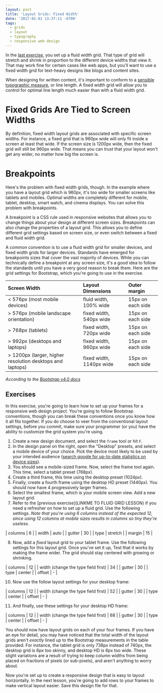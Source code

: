 ```yaml
---
layout: post
title: 'Layout Grids: Fixed Width'
date: '2017-01-01 13:37:11 -0700'
tags:
  - grids
  - layout
  - typography
  - responsive web design
---
```


In the [last exercise](LINKME), you set up a fluid width grid. That type of grid will stretch and shrink in proportion to the different device widths that view it. That may work fine for certain cases like web apps, but you'll want to use a fixed width grid for text-heavy designs like blogs and content sites.

When designing for written content, it's important to conform to a [sensible typographic measure](LINKME), or line length. A fixed width grid will allow you to control for optimal line length much easier than with a fluid width grid.

# Fixed Grids Are Tied to Screen Widths

By definition, fixed width layout grids are associated with specific screen widths. For instance, a fixed grid that is 960px wide will only fit inside a screen at least that wide. If the screen size is 1200px wide, then the fixed grid will still be 960px wide. That means you can trust that your layout won't get any wider, no matter how big the screen is.

# Breakpoints

Here's the problem with fixed width grids, though. In the example where you have a layout grid which is 960px, it's too wide for smaller screens like tablets and mobiles. Optimal widths are completely different for mobile, tablet, desktop, smart watch, and cinema displays. You can solve this problem with breakpoints.

A breakpoint is a CSS rule used in responsive websites that allows you to change things about your design at different screen sizes. Breakpoints can also change the properties of a layout grid. This allows you to define different grid settings based on screen size, or even switch between a fixed and fluid width grid.

A common convention is to use a fluid width grid for smaller devices, and fixed width grids for larger devices. Standards have emerged for breakpoints sizes that cover the vast majority of devices. While you can technically define a breakpoint at any screen size, it's a good idea to follow the standards until you have a very good reason to break them. Here are the grid settings for Bootstrap, which you're going to use in the exercise.

Screen Width                                              | Layout Dimensions        | Outer margin
:-------------------------------------------------------- | :----------------------- | :----------------
< 576px (most mobile devices)                             | fluid width, 100% wide   | 15px on each side
> 576px (mobile landscape orientation)                    | fixed width, 540px wide  | 15px on each side
> 768px (tablets)                                         | fixed width, 720px wide  | 15px on each side
> 992px (desktops and laptops)                            | fixed width, 960px wide  | 15px on each side
> 1200px (larger, higher resolution desktops and laptops) | fixed width, 1140px wide | 15px on each side

_According to the [Bootstrap v4.0 docs](https://getbootstrap.com/docs/4.0/layout/grid/)_

<!--more-->
## Exercises

In this exercise, you're going to learn how to set up your frames for a responsive web design project. You're going to follow Bootstrap conventions, though you can break these conventions once you know how it all fits together. If you do choose to veer from the conventional layout settings, before you commit, make sure your programmer (or you) have the ability to customize the grid system you're using.

1. Create a new design document, and select the `frame` tool or hit `F`.
2. In the design panel on the right, open the "Desktop" presets, and select a mobile device of your choice. Pick the device most likely to be used by your intended audience ([search google for up-to-date statistics on device sizes](https://www.google.com/search?&q=mobile+device+size+statistics)).
3. You should see a mobile-sized frame. Now, select the frame tool again. This time, select a tablet preset (768px).
4. Create a third frame, this time using the desktop preset (1024px).
5. Finally, create a fourth frame using the desktop HD preset (1440px). You should now have 4 progressively larger frames.
6. Select the smallest frame, which is your mobile screen view. Add a new layout grid.
7. Refer to the [previous exercise](LINKME TO FLUID GRID LESSON) if you need a refresher on how to set up a fluid grid. Use the following settings. *Note that you're using 6 columns instead of the expected 12, since using 12 columns at mobile sizes results in columns so tiny they're useless.*

| columns | 6 |
| width | auto |
| gutter | 30 |
| type | stretch |
| margin | 15 |

8. Now, add a *fixed* layout grid to your tablet frame. Use the following settings for this layout grid. Once you've set it up, Test that it works by making the frame wider. The grid should stay centered with growing or shrinking.

| columns | 12 |
| width (change the type field first) | 34 |
| gutter | 30 |
| type | center |
| offset | - |

10. Now use the follow layout settings for your desktop frame:

| columns | 12 |
| width (change the type field first) | 52 |
| gutter | 30 |
| type | center |
| offset | - |

11. And finally, use these settings for your desktop HD frame:

| columns | 12 |
| width (change the type field first) | 68 |
| gutter | 30 |
| type | center |
| offset | - |

You should now have layout grids on each of your four frames. If you have an eye for detail, you may have noticed that the total width of the layout grids aren't *exactly* lined up to the Bootstrap measurements in the table provided. For instance, the tablet grid is only 738px instead of 740px, the desktop grid is 6px too skinny, and desktop HD is 6px too wide. These slight variations are a result of trying to keep column widths from being placed on fractions of pixels (or sub-pixels), and aren't anything to worry about.

Now you're set up to create a responsive design that is easy to layout horizontally. In the next lesson, you're going to add rows to your frames to make vertical layout easier. Save this design file for that.
